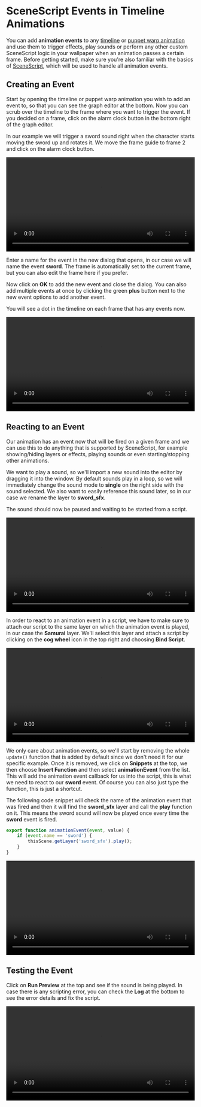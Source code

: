 # SceneScript Events in Timeline Animations

You can add **animation events** to any [timeline](/wallpaper-engine-docs/scene/timeline/introduction) or [puppet warp animation](/wallpaper-engine-docs/scene/puppet-warp/introduction) and use them to trigger effects, play sounds or perform any other custom SceneScript logic in your wallpaper when an animation passes a certain frame. Before getting started, make sure you're also familiar with the basics of [SceneScript](/wallpaper-engine-docs/scene/scenescript/introduction), which will be used to handle all animation events.

## Creating an Event

Start by opening the timeline or puppet warp animation you wish to add an event to, so that you can see the graph editor at the bottom. Now you can scrub over the timeline to the frame where you want to trigger the event. If you decided on a frame, click on the alarm clock button in the bottom right of the graph editor.

In our example we will trigger a sword sound right when the character starts moving the sword up and rotates it. We move the frame guide to frame 2 and click on the alarm clock button.

<video width="100%" controls>
  <source :src="$withBase('/videos/timeline_animationevents_open_dialog.mp4')" type="video/mp4">
  Your browser does not support the video tag.
</video>


Enter a name for the event in the new dialog that opens, in our case we will name the event **sword**. The frame is automatically set to the current frame, but you can also edit the frame here if you prefer.

Now click on **OK** to add the new event and close the dialog. You can also add multiple events at once by clicking the green **plus** button next to the new event options to add another event.

You will see a dot in the timeline on each frame that has any events now.

<video width="100%" controls>
  <source :src="$withBase('/videos/timeline_animationevents_add_event.mp4')" type="video/mp4">
  Your browser does not support the video tag.
</video>


## Reacting to an Event

Our animation has an event now that will be fired on a given frame and we can use this to do anything that is supported by SceneScript, for example showing/hiding layers or effects, playing sounds or even starting/stopping other animations.

We want to play a sound, so we'll import a new sound into the editor by dragging it into the window. By default sounds play in a loop, so we will immediately change the sound mode to **single** on the right side with the sound selected. We also want to easily reference this sound later, so in our case we rename the layer to **sword_sfx**.

The sound should now be paused and waiting to be started from a script.

<video width="100%" controls>
  <source :src="$withBase('/videos/timeline_animationevents_import_sound.mp4')" type="video/mp4">
  Your browser does not support the video tag.
</video>

In order to react to an animation event in a script, we have to make sure to attach our script to the same layer on which the animation event is played, in our case the **Samurai** layer. We'll select this layer and attach a script by clicking on the **cog wheel** icon in the top right and choosing **Bind Script**.

<video width="100%" controls>
  <source :src="$withBase('/videos/timeline_animationevents_add_script.mp4')" type="video/mp4">
  Your browser does not support the video tag.
</video>


We only care about animation events, so we'll start by removing the whole `update()` function that is added by default since we don't need it for our specific example. Once it is removed, we click on **Snippets** at the top, we then choose **Insert Function** and then select **animationEvent** from the list. This will add the animation event callback for us into the script, this is what we need to react to our **sword** event. Of course you can also just type the function, this is just a shortcut.

The following code snippet will check the name of the animation event that was fired and then it will find the **sword_sfx** layer and call the **play** function on it. This means the sword sound will now be played once every time the **sword** event is fired.

```js
export function animationEvent(event, value) {
	if (event.name == 'sword') {
		thisScene.getLayer('sword_sfx').play();
	}
}
```

<video width="100%" controls>
  <source :src="$withBase('/videos/timeline_animationevents_edit_script.mp4')" type="video/mp4">
  Your browser does not support the video tag.
</video>


## Testing the Event

Click on **Run Preview** at the top and see if the sound is being played. In case there is any scripting error, you can check the **Log** at the bottom to see the error details and fix the script.

<video width="100%" controls>
  <source :src="$withBase('/videos/timeline_animationevents_complete.mp4')" type="video/mp4">
  Your browser does not support the video tag.
</video>

